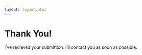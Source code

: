 ```yaml
---
layout: layout.html
---
```


# Thank You!

I’ve recieved your submittion. I’ll contact you as soon as possible.
